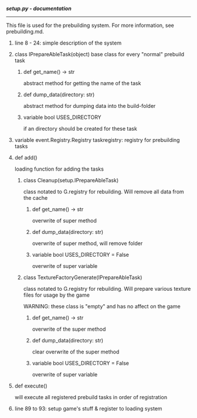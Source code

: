 ***setup.py - documentation***
___

This file is used for the prebuilding system.
For more information, see prebuilding.md.

1. line 8 - 24: simple description of the system

2. class IPrepareAbleTask(object)
    base class for every "normal" prebuild task
    
    1. def get_name() -> str
    
        abstract method for getting the name of the task
        
    2. def dump_data(directory: str)
        
        abstract method for dumping data into the build-folder
        
    3. variable bool USES_DIRECTORY
    
        if an directory should be created for these task

3. variable event.Registry.Registry taskregistry: registry for 
prebuilding tasks

4. def add()
    
    loading function for adding the tasks
    
    1. class Cleanup(setup.IPrepareAbleTask)
        
        class notated to G.registry for rebuilding. Will remove all data
        from the cache
        
        1. def get_name() -> str
        
            overwrite of super method
        
        2. def dump_data(directory: str)
        
            overwrite of super method, will remove folder
        
        3. variable bool USES_DIRECTORY = False
        
            overwrite of super variable
            
    2. class TextureFactoryGenerate(IPrepareAbleTask)
    
        class notated to G.registry for rebuilding. Will prepare
        various texture files for usage by the game
        
        WARNING: these class is "empty" and has no affect on the game
        
        1. def get_name() -> str
        
            overwrite of the super method
            
        2. def dump_data(directory: str)
        
            clear overwrite of the super method
        
        3. variable bool USES_DIRECTORY = False
        
            overwrite of super variable

5. def execute()

    will execute all registered prebuild tasks in order of registration
    
6. line 89 to 93: setup game's stuff & register to loading system